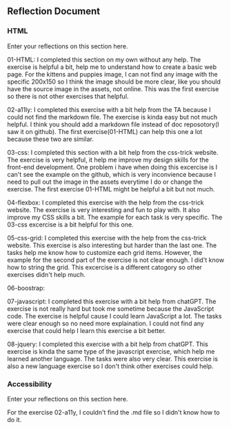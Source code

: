 ## Reflection Document

### HTML

Enter your reflections on this section here.

01-HTML:
I completed this section on my own without any help. The exercise is helpful a bit, help me to understand how to create a basic web page. For the kittens and puppies image, I can not find any image with the specific 200x150 so I think the image should be more clear, like you should have the source image in the assets, not online. This was the first exercise so there is not other exercises that helpful.

02-a11ly:
I completed this exercise with a bit help from the TA because I could not find the markdown file. The exercise is kinda easy but not much helpful. I think you should add a markdown file instead of doc reposotory(I saw it on github). The first exercise(01-HTML) can help this one a lot because these two are similar.

03-css:
I completed this section with a bit help from the css-trick website. The exercise is very helpful, it help me improve my design skills for the front-end development. One problem i have when doing this excercise is I can't see the example on the github, which is very inconvience because I need to pull out the image in the assets everytime I do or change the exercise. The first exercise 01-HTML might be helpful a bit but not much.

04-flexbox:
I completed this exercise with the help from the css-trick website. The exercise is very interesting and fun to play with. It also improve my CSS skills a bit. The example for each task is very specific. The 03-css excercise is a bit helpful for this one.

05-css-grid:
I completed this exercise with the help from the css-trick website. This exercise is also interesting but harder than the last one. The tasks help me know how to customize each grid items. However, the example for the second part of the exercise is not clear enough. I did't know how to string the grid. This excercise is a different catogory so other exercises didn't help much.

06-boostrap:

07-javascript:
I completed this exercise with a bit help from chatGPT. The exercise is not really hard but took me sometime because the JavaScript code. The exercise is helpful cause I could learn JavaScript a lot. The tasks were clear enough so no need more explaination. I could not find any exercise that could help I learn this exercise a bit better.

08-jquery:
I completed this exercise with a bit help from chatGPT. This exercise is kinda the same type of the javascript exercise, which help me learned another language. The tasks were also very clear. This exercise is also a new language exercise so I don't think other exercises could help.

### Accessibility

Enter your reflections on this section here.

For the exercise 02-a11y, I couldn't find the .md file so I didn't know how to do it.
